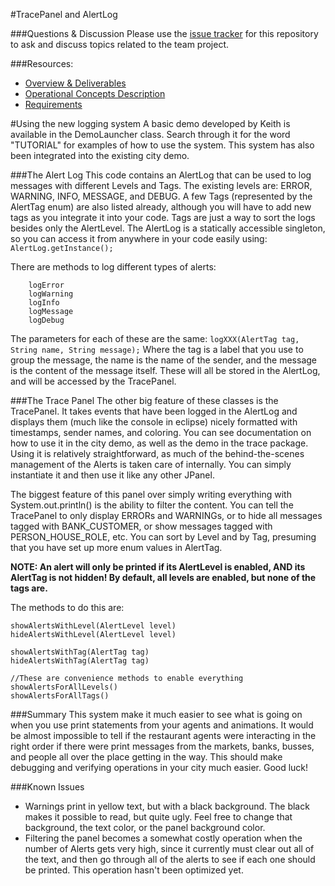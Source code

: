 #TracePanel and AlertLog

###Questions & Discussion
Please use the [issue tracker](https://github.com/usc-csci201-fall2013/simcity201/issues) for this repository to ask and discuss topics related to the team project.

###Resources:
  + [Overview & Deliverables](http://www-scf.usc.edu/~csci201/team/)
  + [Operational Concepts Description](http://www-scf.usc.edu/~csci201/team/operational-concepts-description.html)
  + [Requirements](http://www-scf.usc.edu/~csci201/team/simcity201.html)
  

#Using the new logging system
A basic demo developed by Keith is available in the DemoLauncher class.  Search through it for the word "TUTORIAL" for examples of how to use the system.
This system has also been integrated into the existing city demo.

###The Alert Log
This code contains an AlertLog that can be used to log messages with different Levels and Tags.  The existing levels are: ERROR, WARNING, INFO, MESSAGE, and DEBUG.  A few Tags (represented by the AlertTag enum) are also listed already, although you will have to add new tags as you integrate it into your code.  Tags are just a way to sort the logs besides only the AlertLevel.  The AlertLog is a statically accessible singleton, so you can access it from anywhere in your code easily using:
``` AlertLog.getInstance(); ```
    
There are methods to log different types of alerts:

```
    logError
    logWarning
    logInfo
    logMessage
    logDebug
```

The parameters for each of these are the same: 
```logXXX(AlertTag tag, String name, String message);```
Where the tag is a label that you use to group the message, the name is the name of the sender, and the message is the content of the message itself.  These will all be stored in the AlertLog, and will be accessed by the TracePanel.

###The Trace Panel
The other big feature of these classes is the TracePanel.  It takes events that have been logged in the AlertLog and displays them (much like the console in eclipse) nicely formatted with timestamps, sender names, and coloring.  You can see documentation on how to use it in the city demo, as well as the demo in the trace package.  Using it is relatively straightforward, as much of the behind-the-scenes management of the Alerts is taken care of internally.  You can simply instantiate it and then use it like any other JPanel.

The biggest feature of this panel over simply writing everything with System.out.println() is the ability to filter the content.  You can tell the TracePanel to only display ERRORs and WARNINGs, or to hide all messages tagged with BANK\_CUSTOMER, or show messages tagged with PERSON\_HOUSE\_ROLE, etc.  You can sort by Level and by Tag, presuming that you have set up more enum values in AlertTag.  

**NOTE: An alert will only be printed if its AlertLevel is enabled, AND its AlertTag is not hidden!  By default, all levels are enabled, but none of the tags are.**

The methods to do this are:

    showAlertsWithLevel(AlertLevel level)
    hideAlertsWithLevel(AlertLevel level)
    
    showAlertsWithTag(AlertTag tag)
    hideAlertsWithTag(AlertTag tag)
    
    //These are convenience methods to enable everything
    showAlertsForAllLevels()
    showAlertsForAllTags()
    
###Summary
This system make it much easier to see what is going on when you use print statements from your agents and animations.  It would be almost impossible to tell if the restaurant agents were interacting in the right order if there were print messages from the markets, banks, busses, and people all over the place getting in the way.  This should make debugging and verifying operations in your city much easier.  Good luck!


###Known Issues
 + Warnings print in yellow text, but with a black background.  The black makes it possible to read, but quite ugly.  Feel free to change that background, the text color, or the panel background color.
 + Filtering the panel becomes a somewhat costly operation when the number of Alerts gets very high, since it currently must clear out all of the text, and then go through all of the alerts to see if each one should be printed.  This operation hasn't been optimized yet.
